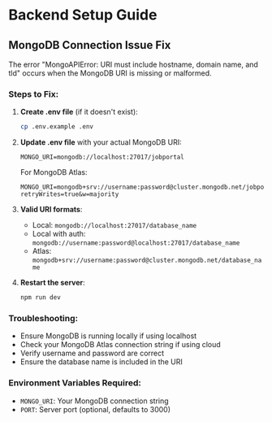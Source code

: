 # Backend Setup Guide

## MongoDB Connection Issue Fix

The error "MongoAPIError: URI must include hostname, domain name, and tld" occurs when the MongoDB URI is missing or malformed.

### Steps to Fix:

1. **Create .env file** (if it doesn't exist):
   ```bash
   cp .env.example .env
   ```

2. **Update .env file** with your actual MongoDB URI:
   ```
   MONGO_URI=mongodb://localhost:27017/jobportal
   ```
   
   For MongoDB Atlas:
   ```
   MONGO_URI=mongodb+srv://username:password@cluster.mongodb.net/jobportal?retryWrites=true&w=majority
   ```

3. **Valid URI formats**:
   - Local: `mongodb://localhost:27017/database_name`
   - Local with auth: `mongodb://username:password@localhost:27017/database_name`
   - Atlas: `mongodb+srv://username:password@cluster.mongodb.net/database_name`

4. **Restart the server**:
   ```bash
   npm run dev
   ```

### Troubleshooting:
- Ensure MongoDB is running locally if using localhost
- Check your MongoDB Atlas connection string if using cloud
- Verify username and password are correct
- Ensure the database name is included in the URI

### Environment Variables Required:
- `MONGO_URI`: Your MongoDB connection string
- `PORT`: Server port (optional, defaults to 3000)
